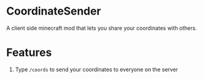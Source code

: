 # CoordinateSender
A client side minecraft mod that lets you share your coordinates with others.

# Features
1. Type `/coords` to send your coordinates to everyone on the server
